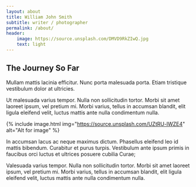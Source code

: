 ```yaml
---
layout: about
title: William John Smith
subtitle: writer / photographer
permalink: /about/
header:
    image: https://source.unsplash.com/DMVD9RkZIwQ.jpg
    text: light
---
```


## The Journey So Far

Mullam mattis lacinia efficitur. Nunc porta malesuada porta. Etiam tristique vestibulum dolor at ultricies.

Ut malesuada varius tempor. Nulla non sollicitudin tortor. Morbi sit amet laoreet ipsum, vel pretium mi. Morbi varius, tellus in accumsan blandit, elit ligula eleifend velit, luctus mattis ante nulla condimentum nulla.

{% include image.html img="https://source.unsplash.com/UZtRU-lWZE4" alt="Alt for image" %}

In accumsan lacus ac neque maximus dictum. Phasellus eleifend leo id mattis bibendum. Curabitur et purus turpis. Vestibulum ante ipsum primis in faucibus orci luctus et ultrices posuere cubilia Curae;

Valesuada varius tempor. Nulla non sollicitudin tortor. Morbi sit amet laoreet ipsum, vel pretium mi. Morbi varius, tellus in accumsan blandit, elit ligula eleifend velit, luctus mattis ante nulla condimentum nulla.
